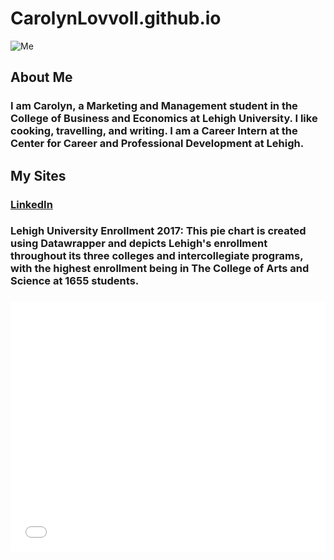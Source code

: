 # CarolynLovvoll.github.io
![Me](https://github.com/CarolynLovvoll/CarolynLovvoll.github.io/blob/master/carloyn.jpg) 
## About Me 
### I am Carolyn, a Marketing and Management student in the College of Business and Economics at Lehigh University. I like cooking, travelling, and writing. I am a Career Intern at the Center for Career and Professional Development at Lehigh. 
## My Sites 
### [LinkedIn](https://www.linkedin.com/in/carolyn-lovvoll-569707136/) 

### Lehigh University Enrollment 2017: This pie chart is created using Datawrapper and depicts Lehigh's enrollment throughout its three colleges and intercollegiate programs, with the highest enrollment being in The College of Arts and Science at 1655 students. 

### <iframe id="datawrapper-chart-IoYbO" src="//datawrapper.dwcdn.net/IoYbO/1/" scrolling="no" frameborder="0" allowtransparency="true" style="width: 0; min-width: 100% !important;" height="400"></iframe><script type="text/javascript">if("undefined"==typeof window.datawrapper)window.datawrapper={};window.datawrapper["IoYbO"]={},window.datawrapper["IoYbO"].embedDeltas={"100":569,"200":459,"300":417,"400":400,"500":400,"700":400,"800":383,"900":383,"1000":383},window.datawrapper["IoYbO"].iframe=document.getElementById("datawrapper-chart-IoYbO"),window.datawrapper["IoYbO"].iframe.style.height=window.datawrapper["IoYbO"].embedDeltas[Math.min(1e3,Math.max(100*Math.floor(window.datawrapper["IoYbO"].iframe.offsetWidth/100),100))]+"px",window.addEventListener("message",function(a){if("undefined"!=typeof a.data["datawrapper-height"])for(var b in a.data["datawrapper-height"])if("IoYbO"==b)window.datawrapper["IoYbO"].iframe.style.height=a.data["datawrapper-height"][b]+"px"});</script>
